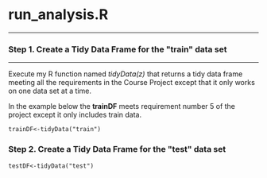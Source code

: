 # run_analysis.R
---------------------------------------------------------


### Step 1. Create a Tidy Data Frame for the "train" data set
------------------------
Execute my R function named *tidyData(z)* that returns a tidy data frame meeting all the requirements in the Course Project except that it only works on one data set at a time. 

In the example below the **trainDF** meets requirement number 5 of the project except it only includes train data.
````
trainDF<-tidyData("train")
````

### Step 2.  Create a Tidy Data Frame for the "test" data set

```
testDF<-tidyData("test")
```
